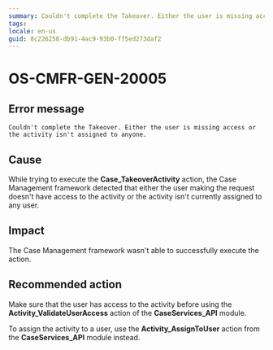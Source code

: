 ```yaml
---
summary: Couldn't complete the Takeover. Either the user is missing access or the activity isn't assigned to anyone.
tags:
locale: en-us
guid: 8c226258-db91-4ac9-93b0-ff5ed273daf2
---
```


# OS-CMFR-GEN-20005

## Error message

`Couldn't complete the Takeover. Either the user is missing access or the activity isn't assigned to anyone.`

## Cause

While trying to execute the **Case_TakeoverActivity** action, the Case Management framework detected that either the user making the request doesn't have access to the activity or the activity isn't currently assigned to any user.

## Impact

The Case Management framework wasn't able to successfully execute the action.

## Recommended action

Make sure that the user has access to the activity before using the **Activity_ValidateUserAccess** action of the **CaseServices_API** module.

To assign the activity to a user, use the **Activity_AssignToUser** action from the **CaseServices_API** module instead.
